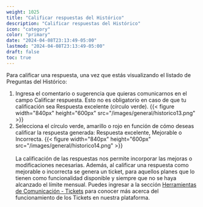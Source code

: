 ```yaml
---
weight: 1025
title: "Calificar respuestas del Histórico"
description: "Calificar respuestas del Histórico"
icon: "category"
color: "primary"
date: "2024-04-08T23:13:49-05:00"
lastmod: "2024-04-08T23:13:49-05:00"
draft: false
toc: true
---
```


Para calificar una respuesta, una vez que estás visualizando el listado de Preguntas del Histórico:
1. Ingresa el comentario o sugerencia que quieras comunicarnos en el campo Calificar respuesta. Esto no es obligatorio en caso de que tu calificación sea Respuesta excelente (círculo verde).
{{< figure width="840px" height="600px" src="/images/general/historico13.png" >}}
2. Selecciona el círculo verde, amarillo o rojo en función de cómo deseas calificar la respuesta generada: Respuesta excelente, Mejorable o Incorrecta.
{{< figure width="840px" height="600px" src="/images/general/historico14.png" >}}<br></br>
La calificación de las respuestas nos permite incorporar las mejoras o modificaciones necesarias. Además, al calificar una respuesta como mejorable o incorrecta se genera un ticket, para aquellos planes que lo tienen como funcionalidad disponible y siempre que no se haya alcanzado el límite mensual. Puedes ingresar a la sección [Herramientas de Comunicación - Tickets](../../Herramientas_comunicacion/Tickets.md) para conocer más acerca del funcionamiento de los Tickets en nuestra plataforma.<br></br>
